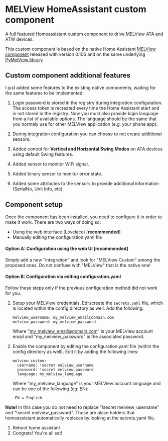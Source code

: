 # MELView HomeAssistant custom component
A full featured Homeassistant custom component to drive MELView ATA and ATW devices.

This custom component is based on the native Home Assistant [MELView component](https://github.com/home-assistant/core/tree/dev/homeassistant/components/melview) released with version 0.106 and on the same underlying [PyMelView library](https://github.com/parlane/pymelview).

## Custom component additional features
I just added some features to the existing native components, waiting for the same features to be implemented:

1. Login password is stored in the registry during integration configuration. The access token is recreated every time the Home Assistant start and is not stored in the registry. Now you must also provide login language from a list of available options. The language should be the same that you normaly use for other MELView application (e.g. your phone app).

1. During integration configuration you can choose to not create additional sensors.

1. Added control for **Vertical and Horizontal Swing Modes** on ATA devices using default Swing features.

1. Added sensor to monitor WiFi signal.

1. Added binary sensor to monitor error state.

1. Added some attributes to the sensors to provide additional information (SerialNo, Unit Info, etc)

## Component setup
Once the component has been installed, you need to configure it in order to make it work.
There are two ways of doing so:
- Using the web interface (Lovelace) [**recommended**]
- Manually editing the configuration.yaml file

#### Option A: Configuration using the web UI [recommended]
Simply add a new "integration" and look for "MELView Custom" among the proposed ones. Do not confuse with "MELView" that is the native one!

#### Option B: Configuration via editing configuration.yaml
Follow these steps only if the previous configuration method did not work for you.

1. Setup your MELView credentials. Edit/create the `secrets.yaml` file,
 which is located within the config directory as well. Add the following:

     ```
    melview_username: my_melview_email@domain.com
    melview_password: my_melview_password
    ```

    Where "my_melview_email@domain.com" is your MELView account email and "my_melview_password" is the associated password.

1. Enable the component by editing the configuration.yaml file (within the config directory as well).
Edit it by adding the following lines:
    ```
    melview_custom:
      username: !secret melview_username
      password: !secret melview_password
      language: my_melview_language
    ```

    Where "my_melview_language" is your MELView account language and can be one of the following (eg: EN):

        EN = English

**Note!** In this case you do not need to replace "!secret melview_username" and "!secret melview_password".
Those are place holders that homeassistant automatically replaces by looking at the secrets.yaml file.

1. Reboot hpme assistant
1. Congrats! You're all set!
